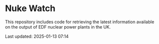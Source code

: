 # Nuke Watch

This repository includes code for retrieving the latest information available on the output of EDF nuclear power plants in the UK.

Last updated: 2025-01-13 07:14